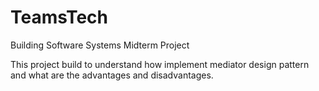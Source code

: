 # TeamsTech
Building Software Systems Midterm Project

This project build to understand how implement mediator design pattern and what are the advantages and disadvantages.
